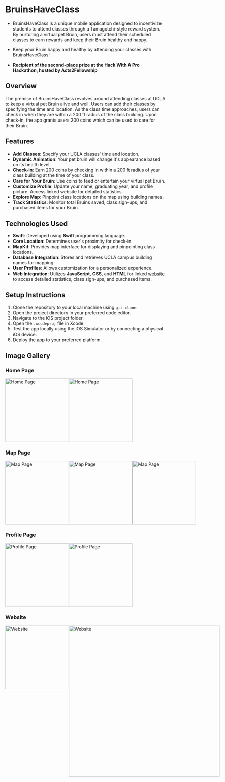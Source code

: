 # BruinsHaveClass

- BruinsHaveClass is a unique mobile application designed to incentivize students to attend classes through a Tamagotchi-style reward system. By nurturing a virtual pet Bruin, users must attend their scheduled classes to earn rewards and keep their Bruin healthy and happy.
- Keep your Bruin happy and healthy by attending your classes with BruinsHaveClass!

- **Recipient of the second-place prize at the Hack With A Pro Hackathon, hosted by Acts2Fellowship**

## Overview

The premise of BruinsHaveClass revolves around attending classes at UCLA to keep a virtual pet Bruin alive and well. Users can add their classes by specifying the time and location. As the class time approaches, users can check in when they are within a 200 ft radius of the class building. Upon check-in, the app grants users 200 coins which can be used to care for their Bruin.

## Features

- **Add Classes**: Specify your UCLA classes' time and location.
- **Dynamic Animation**: Your pet bruin will change it's appearance based on its health level.
- **Check-in**: Earn 200 coins by checking in within a 200 ft radius of your class building at the time of your class.
- **Care for Your Bruin**: Use coins to feed or entertain your virtual pet Bruin.
- **Customize Profile**: Update your name, graduating year, and profile picture. Access linked website for detailed statistics.
- **Explore Map**: Pinpoint class locations on the map using building names.
- **Track Statistics**: Monitor total Bruins saved, class sign-ups, and purchased items for your Bruin.

## Technologies Used

- **Swift**: Developed using **Swift** programming language.
- **Core Location**: Determines user's proximity for check-in.
- **MapKit**: Provides map interface for displaying and pinpointing class locations.
- **Database Integration**: Stores and retrieves UCLA campus building names for mapping.
- **User Profiles**: Allows customization for a personalized experience.
- **Web Integration**: Utilizes **JavaScript**, **CSS**, and **HTML** for linked [website](https://github.com/chdrj/SignIn-SignUp-Form) to access detailed statistics, class sign-ups, and purchased items.

## Setup Instructions

1. Clone the repository to your local machine using `git clone`.
2. Open the project directory in your preferred code editor.
3. Navigate to the iOS project folder.
4. Open the `.xcodeproj` file in Xcode.
5. Test the app locally using the iOS Simulator or by connecting a physical iOS device.
6. Deploy the app to your preferred platform.

## Image Gallery

### Home Page
<div style="display:flex;">
    <img src="https://github.com/aroy23/BruinsHaveClass/assets/83829580/e77e101b-389d-4249-aa33-1a32a4cbfc94" alt="Home Page" width="200" />
    <img src="https://github.com/aroy23/BruinsHaveClass/assets/83829580/cbb13a75-5e14-4ee8-9735-08985cfe12d2" alt="Home Page" width="200" />
</div>

### Map Page
<div style="display:flex;">
    <img src="https://github.com/aroy23/BruinsHaveClass/assets/83829580/1b4507b6-283f-4332-84b9-2bc8f3b94384" alt="Map Page" width="200" />
    <img src="https://github.com/aroy23/BruinsHaveClass/assets/83829580/fa912fd4-4e44-4990-ba4b-c24a809988a1" alt="Map Page" width="200" />
    <img src="https://github.com/aroy23/BruinsHaveClass/assets/83829580/5c5c3570-8e7e-4ba5-a44a-41362efcf275" alt="Map Page" width="200" />
</div>

### Profile Page
<div style="display:flex;">
    <img src="https://github.com/aroy23/BruinsHaveClass/assets/83829580/677f7c0a-605b-434e-9e2f-65b44c08e18d" alt="Profile Page" width="200" />
    <img src="https://github.com/aroy23/BruinsHaveClass/assets/83829580/723ba1e8-2082-45cc-a915-22f8d1d76098" alt="Profile Page" width="200" />
</div>

### Website
<div style="display:flex;">
    <img src="https://github.com/aroy23/BruinsHaveClass/assets/83829580/eec4ea14-9720-448d-923a-644bc63ed6af" alt="Website" width="200" />
    <img src="https://github.com/aroy23/BruinsHaveClass/assets/83829580/753f61ac-ed10-4038-afb9-43551496f08a" alt="Website" width="475" />
</div>
